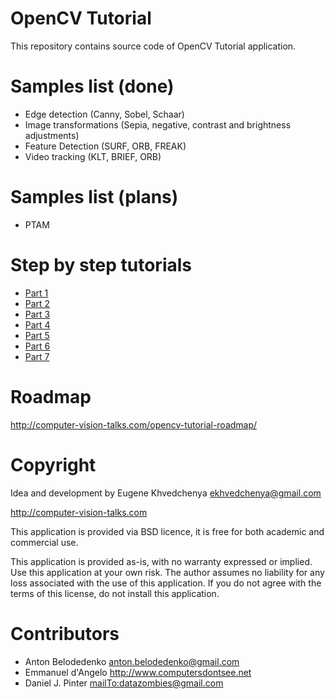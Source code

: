OpenCV Tutorial
==========================

This repository contains source code of OpenCV Tutorial application.

Samples list (done)
==========================
* Edge detection (Canny, Sobel, Schaar)
* Image transformations (Sepia, negative, contrast and brightness adjustments)
* Feature Detection (SURF, ORB, FREAK)
* Video tracking (KLT, BRIEF, ORB)

Samples list (plans)
==========================
* PTAM  

Step by step tutorials
==========================
* [Part 1](http://computer-vision-talks.com/articles/2012-06-23-opencv-tutorial-part-1/)
* [Part 2](http://computer-vision-talks.com/articles/2012-06-24-opencv-tutorial-part-2/)
* [Part 3](http://computer-vision-talks.com/articles/2012-06-27-opencv-tutorial-part-3/)
* [Part 4](http://computer-vision-talks.com/articles/2012-07-07-opencv-tutorial-part-4/)
* [Part 5](http://computer-vision-talks.com/articles/2012-07-14-opencv-tutorial-part-5/)
* [Part 6](http://computer-vision-talks.com/articles/2012-07-22-opencv-tutorial-part-6/)
* [Part 7](http://computer-vision-talks.com/articles/2012-10-22-opencv-tutorial-part-7/)

Roadmap
==========================
http://computer-vision-talks.com/opencv-tutorial-roadmap/

Copyright
==========================
Idea and development by Eugene Khvedchenya <ekhvedchenya@gmail.com>

http://computer-vision-talks.com

This application is provided via BSD licence, it is free for both academic and commercial use.

This application is provided as-is, with no warranty expressed or implied.  Use this application at your own risk.
The author assumes no liability for any loss associated with the use of this application.
If you do not agree with the terms of this license, do not install this application.

Contributors
==========================
 * Anton Belodedenko <anton.belodedenko@gmail.com> 
 * Emmanuel d'Angelo <http://www.computersdontsee.net>
 * Daniel J. Pinter <mailTo:datazombies@gmail.com>
